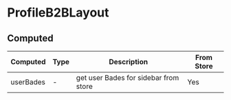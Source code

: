 # ProfileB2BLayout

## Computed

<!-- @vuese:ProfileB2BLayout:computed:start -->
|Computed|Type|Description|From Store|
|---|---|---|---|
|userBades|-|get user Bades for sidebar from store|Yes|

<!-- @vuese:ProfileB2BLayout:computed:end -->


